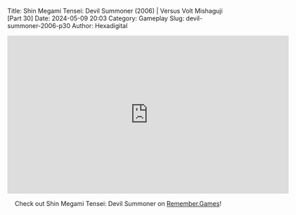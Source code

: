 Title: Shin Megami Tensei: Devil Summoner (2006) | Versus Volt Mishaguji [Part 30]
Date: 2024-05-09 20:03
Category: Gameplay
Slug: devil-summoner-2006-p30
Author: Hexadigital

<center><iframe src="https://www.youtube.com/embed/lxv52-OGeMs?feature=oembed" allow="accelerometer; autoplay; encrypted-media; gyroscope; picture-in-picture" width="640" height="360" frameborder="0"></iframe>

Check out Shin Megami Tensei: Devil Summoner on [Remember.Games](https://remember.games/game/7488/shin-megami-tensei-devil-summoner-raidou-kuzunoha-vs-the-soulless-army/)!</center>